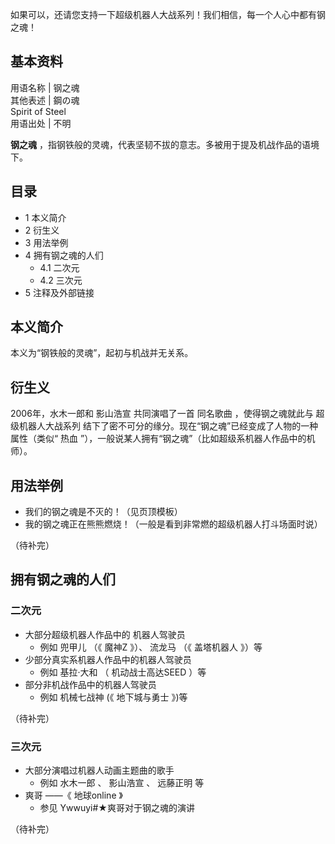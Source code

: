 如果可以，还请您支持一下超级机器人大战系列！我们相信，每一个人心中都有钢之魂！

**基本资料**  
---  
用语名称  |  钢之魂   
其他表述  |  鋼の魂    
Spirit of Steel  
用语出处  |  不明   
  
**钢之魂** ，指钢铁般的灵魂，代表坚韧不拔的意志。多被用于提及机战作品的语境下。

##  目录

  * 1  本义简介 
  * 2  衍生义 
  * 3  用法举例 
  * 4  拥有钢之魂的人们 
    * 4.1  二次元 
    * 4.2  三次元 
  * 5  注释及外部链接 

##  本义简介

本义为“钢铁般的灵魂”，起初与机战并无关系。

##  衍生义

2006年，水木一郎和  影山浩宣  共同演唱了一首  同名歌曲  ，使得钢之魂就此与  超级机器人大战系列
结下了密不可分的缘分。现在“钢之魂”已经变成了人物的一种属性（类似“  热血  ”），一般说某人拥有“钢之魂”（比如超级系机器人作品中的机师）。

##  用法举例

  * 我们的钢之魂是不灭的！（见页顶模板） 
  * 我的钢之魂正在熊熊燃烧！（一般是看到非常燃的超级机器人打斗场面时说） 

（待补完）

##  拥有钢之魂的人们

###  二次元

  * 大部分超级机器人作品中的  机器人驾驶员 
    * 例如  兜甲儿  （《  魔神Z  》）、  流龙马  （《  盖塔机器人  》）等 
  * 少部分真实系机器人作品中的机器人驾驶员 
    * 例如  基拉·大和  （  机动战士高达SEED  ）等 
  * 部分非机战作品中的机器人驾驶员 
    * 例如  机械七战神  (《  地下城与勇士  》)等 

（待补完）

###  三次元

  * 大部分演唱过机器人动画主题曲的歌手 
    * 例如  水木一郎  、  影山浩宣  、  远藤正明  等 
  * 爽哥  ——《  地球online  》 
    * 参见  Ywwuyi#★爽哥对于钢之魂的演讲 

（待补完）